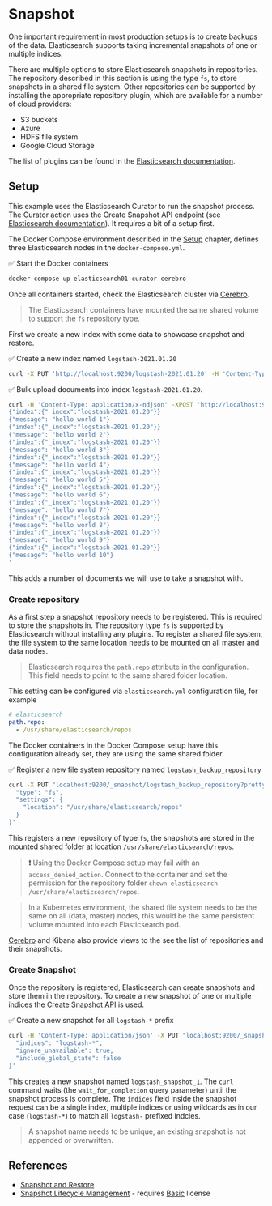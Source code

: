 # Snapshot

One important requirement in most production setups is to create backups of the data. Elasticsearch supports taking incremental snapshots of one or multiple indices. 

There are multiple options to store Elasticsearch snapshots in repositories. The repository described in this section is using the type `fs`, to store snapshots in a shared file system. Other repositories can be supported by installing the appropriate repository plugin, which are available for a number of cloud providers:

* S3 buckets
* Azure
* HDFS file system
* Google Cloud Storage

The list of plugins can be found in the [Elasticsearch documentation](https://www.elastic.co/guide/en/elasticsearch/plugins/7.10/repository.html).


## Setup

This example uses the Elasticsearch Curator to run the snapshot process. The Curator action uses the Create Snapshot API endpoint (see [Elasticsearch documentation](https://www.elastic.co/guide/en/elasticsearch/reference/current/snapshots-take-snapshot.html)). It requires a bit of a setup first.

The Docker Compose environment described in the [Setup](../introduction/setup.md#docker-compose-recommended) chapter, defines three Elasticsearch nodes in the `docker-compose.yml`.

✅ Start the Docker containers

```bash
docker-compose up elasticsearch01 curator cerebro
```

Once all containers started, check the Elasticsearch cluster via [Cerebro](http://localhost:9000/#/overview?host=http:%2F%2Felasticsearch01:9200).

> The Elasticsearch containers have mounted the same shared volume to support the `fs` repository type.

First we create a new index with some data to showcase snapshot and restore.

✅ Create a new index named `logstash-2021.01.20`

```bash
curl -X PUT 'http://localhost:9200/logstash-2021.01.20' -H 'Content-Type: application/json' -d '{}'
```

✅ Bulk upload documents into index `logstash-2021.01.20`.

```bash
curl -H 'Content-Type: application/x-ndjson' -XPOST 'http://localhost:9200/logstash-2021.01.20/_bulk' -d '
{"index":{"_index":"logstash-2021.01.20"}}
{"message": "hello world 1"}
{"index":{"_index":"logstash-2021.01.20"}}
{"message": "hello world 2"}
{"index":{"_index":"logstash-2021.01.20"}}
{"message": "hello world 3"}
{"index":{"_index":"logstash-2021.01.20"}}
{"message": "hello world 4"}
{"index":{"_index":"logstash-2021.01.20"}}
{"message": "hello world 5"}
{"index":{"_index":"logstash-2021.01.20"}}
{"message": "hello world 6"}
{"index":{"_index":"logstash-2021.01.20"}}
{"message": "hello world 7"}
{"index":{"_index":"logstash-2021.01.20"}}
{"message": "hello world 8"}
{"index":{"_index":"logstash-2021.01.20"}}
{"message": "hello world 9"}
{"index":{"_index":"logstash-2021.01.20"}}
{"message": "hello world 10"}
'
```

This adds a number of documents we will use to take a snapshot with.


### Create repository

As a first step a snapshot repository needs to be registered. This is required to store the snapshots in.
The repository type `fs` is supported by Elasticsearch without installing any plugins.
To register a shared file system, the file system to the same location needs to be mounted on all master and data nodes.

> Elasticsearch requires the `path.repo` attribute in the configuration. This field needs to point to the same shared folder location.

This setting can be configured via `elasticsearch.yml` configuration file, for example

```yaml
# elasticsearch
path.repo:
  - /usr/share/elasticsearch/repos
```

The Docker containers in the Docker Compose setup have this configuration already set, they are using the same shared folder.

✅ Register a new file system repository named `logstash_backup_repository`

```bash
curl -X PUT "localhost:9200/_snapshot/logstash_backup_repository?pretty" -H 'Content-Type: application/json' -d '{
  "type": "fs",
  "settings": {
    "location": "/usr/share/elasticsearch/repos"
  }
}'
```

This registers a new repository of type `fs`, the snapshots are stored in the mounted shared folder at location `/usr/share/elasticsearch/repos`.

> **❗️** Using the Docker Compose setup may fail with an `access_denied_action`. Connect to the container and set the permission for the repository folder `chown elasticsearch /usr/share/elasticsearch/repos`.

> In a Kubernetes environment, the shared file system needs to be the same on all (data, master) nodes, this would be the same persistent volume mounted into each Elasticsearch pod.

[Cerebro](http://localhost:9000/#/repository?host=http:%2F%2Felasticsearch01:9200) and Kibana also provide views to the see the list of repositories and their snapshots.


### Create Snapshot

Once the repository is registered, Elasticsearch can create snapshots and store them in the repository.
To create a new snapshot of one or multiple indices the [Create Snapshot API](https://www.elastic.co/guide/en/elasticsearch/reference/current/snapshots-take-snapshot.html) is used.

✅ Create a new snapshot for all `logstash-*` prefix 

```bash
curl -H 'Content-Type: application/json' -X PUT "localhost:9200/_snapshot/logstash_backup_repository/logstash_snapshot_1?wait_for_completion=true&pretty" -d '{
  "indices": "logstash-*",
  "ignore_unavailable": true,
  "include_global_state": false
}'
```

This creates a new snapshot named `logstash_snapshot_1`. The `curl` command waits (the `wait_for_completion` query parameter) until the snapshot process is complete. The `indices` field inside the snapshot request can be a single index, multiple indices or using wildcards as in our case (`logstash-*`) to match all `logstash-` prefixed indcies.

> A snapshot name needs to be unique, an existing snapshot is not appended or overwritten.


## References

* [Snapshot and Restore](https://www.elastic.co/guide/en/elasticsearch/reference/current/snapshot-restore.html)
* [Snapshot Lifecycle Management](https://www.elastic.co/guide/en/elasticsearch/reference/current/snapshot-lifecycle-management.html) - requires [Basic](https://www.elastic.co/subscriptions) license

